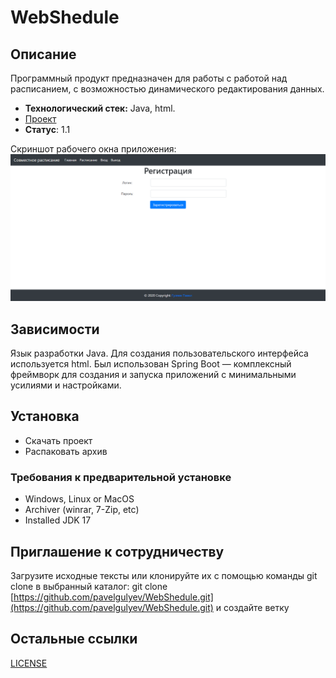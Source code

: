 # WebShedule
## Описание
Программный продукт предназначен для работы с работой над расписанием, с возможностью динамического редактирования данных.
- **Технологический стек:** Java, html.
- [Проект](https://github.com/pavelgulyev/WebShedule/releases/download/v1.0.0/Program.zip)
- **Статус**: 1.1


Скриншот рабочего окна приложения: 
![Image alt](https://github.com/pavelgulyev/WebShedule/blob/main/Регистрация.png)

## Зависимости
Язык разработки Java. 
Для создания пользовательского интерфейса используется html.
Был использован Spring Boot — комплексный фреймворк для создания и запуска приложений с минимальными усилиями и настройками.

## Установка
- Скачать проект
- Распаковать архив
### Требования к предварительной установке
- Windows, Linux or MacOS
- Archiver (winrar, 7-Zip, etc)
- Installed JDK 17

## Приглашение к сотрудничеству
Загрузите исходные тексты или клонируйте их с помощью команды git clone в выбранный каталог: git clone [https://github.com/pavelgulyev/WebShedule.git](https://github.com/pavelgulyev/WebShedule.git) и создайте ветку

## Остальные ссылки
[LICENSE]()

